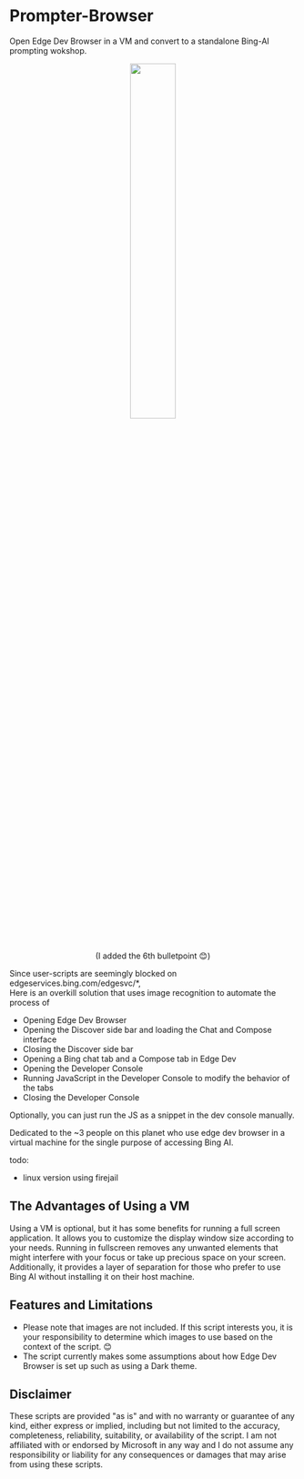 # Prompter-Browser

Open Edge Dev Browser in a VM and convert to a standalone Bing-AI prompting wokshop.

<p align="center">
  <img src="https://github.com/RichKMLS/Prompter-Browser/assets/105183376/75f03296-7934-4fab-86f9-e263a01f43b4" width="40%"/>
  <br>
  (I added the 6th bulletpoint 😊)
  <br>
</p>


Since user-scripts are seemingly blocked on edgeservices&period;bing&period;com/edgesvc/*, <br>
Here is an overkill solution that uses image recognition
to automate the process of    

- Opening Edge Dev Browser
- Opening the Discover side bar and loading the Chat and Compose interface
- Closing the Discover side bar
- Opening a Bing chat tab and a Compose tab in Edge Dev
- Opening the Developer Console
- Running JavaScript in the Developer Console to modify the behavior of the tabs
- Closing the Developer Console

Optionally, you can just run the JS as a snippet in the dev console manually.

Dedicated to the ~3 people on this planet who use edge dev browser in a virtual machine for the single purpose of accessing Bing AI.

todo:
- linux version using firejail

## The Advantages of Using a VM

Using a VM is optional, but it has some benefits for running a full screen application. It allows you to customize the display window size according to your needs. Running in fullscreen removes any unwanted elements that might interfere with your focus or take up precious space on your screen. Additionally, it provides a layer of separation for those who prefer to use Bing AI without installing it on their host machine.

## Features and Limitations

- Please note that images are not included. If this script interests you, it is your responsibility to determine which images to use based on the context of the script. 😊
- The script currently makes some assumptions about how Edge Dev Browser is set up such as using a Dark theme.

## Disclaimer

These scripts are provided "as is" and with no warranty or guarantee of any kind, either express or implied, including but not limited to the accuracy, completeness, reliability, suitability, or availability of the script. I am not affiliated with or endorsed by Microsoft in any way and I do not assume any responsibility or liability for any consequences or damages that may arise from using these scripts. 
